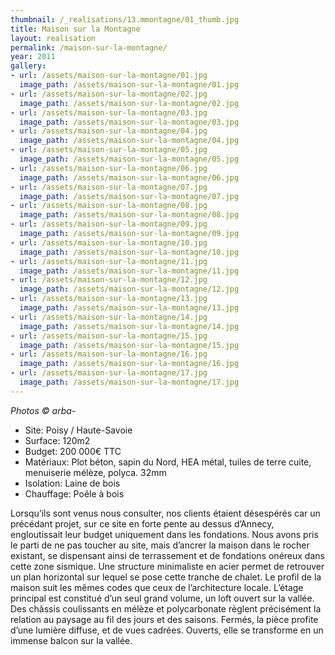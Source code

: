 ```yaml
---
thumbnail: /_realisations/13.mmontagne/01_thumb.jpg
title: Maison sur la Montagne
layout: realisation
permalink: /maison-sur-la-montagne/
year: 2011
gallery:
- url: /assets/maison-sur-la-montagne/01.jpg
  image_path: /assets/maison-sur-la-montagne/01.jpg
- url: /assets/maison-sur-la-montagne/02.jpg
  image_path: /assets/maison-sur-la-montagne/02.jpg
- url: /assets/maison-sur-la-montagne/03.jpg
  image_path: /assets/maison-sur-la-montagne/03.jpg
- url: /assets/maison-sur-la-montagne/04.jpg
  image_path: /assets/maison-sur-la-montagne/04.jpg
- url: /assets/maison-sur-la-montagne/05.jpg
  image_path: /assets/maison-sur-la-montagne/05.jpg
- url: /assets/maison-sur-la-montagne/06.jpg
  image_path: /assets/maison-sur-la-montagne/06.jpg
- url: /assets/maison-sur-la-montagne/07.jpg
  image_path: /assets/maison-sur-la-montagne/07.jpg
- url: /assets/maison-sur-la-montagne/08.jpg
  image_path: /assets/maison-sur-la-montagne/08.jpg
- url: /assets/maison-sur-la-montagne/09.jpg
  image_path: /assets/maison-sur-la-montagne/09.jpg
- url: /assets/maison-sur-la-montagne/10.jpg
  image_path: /assets/maison-sur-la-montagne/10.jpg
- url: /assets/maison-sur-la-montagne/11.jpg
  image_path: /assets/maison-sur-la-montagne/11.jpg
- url: /assets/maison-sur-la-montagne/12.jpg
  image_path: /assets/maison-sur-la-montagne/12.jpg
- url: /assets/maison-sur-la-montagne/13.jpg
  image_path: /assets/maison-sur-la-montagne/13.jpg
- url: /assets/maison-sur-la-montagne/14.jpg
  image_path: /assets/maison-sur-la-montagne/14.jpg
- url: /assets/maison-sur-la-montagne/15.jpg
  image_path: /assets/maison-sur-la-montagne/15.jpg
- url: /assets/maison-sur-la-montagne/16.jpg
  image_path: /assets/maison-sur-la-montagne/16.jpg
- url: /assets/maison-sur-la-montagne/17.jpg
  image_path: /assets/maison-sur-la-montagne/17.jpg
---
```



<i>Photos © arba-</i>

  * Site: Poisy / Haute-Savoie
  * Surface: 120m2
  * Budget: 200 000€ TTC
  * Matériaux: Plot béton, sapin du Nord, HEA métal, tuiles de terre cuite, menuiserie mélèze, polyca. 32mm
  * Isolation: Laine de bois
  * Chauffage: Poêle à bois

Lorsqu’ils sont venus nous consulter, nos clients étaient désespérés car un précédant projet, sur ce site en forte pente au dessus d’Annecy, engloutissait leur budget uniquement dans les fondations.
Nous avons pris le parti de ne pas toucher au site, mais d’ancrer la maison dans le rocher existant, se dispensant ainsi de  terrassement et de fondations onéreux dans cette zone sismique.
Une structure minimaliste en acier permet de retrouver un plan horizontal sur lequel se pose cette tranche de chalet. 
Le profil de la maison suit les mêmes codes que ceux de l’architecture locale. L’étage principal est constitué d’un seul grand volume, un loft ouvert sur la vallée.
Des châssis coulissants en mélèze et polycarbonate règlent précisément la relation au paysage au fil des jours et des saisons. Fermés, la pièce profite d’une lumière  diffuse, et de vues cadrées. Ouverts, elle se transforme en un immense balcon sur la vallée.